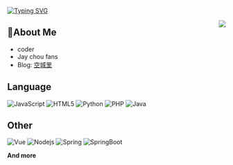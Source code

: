 [![Typing SVG](https://readme-typing-svg.demolab.com?font=Fira+Code&pause=1000&width=435&lines=Welcome+to+my+home+page+%F0%9F%98%86;Hello+coder%2CAre+you+okey+%F0%9F%92%93;Good+lucky+to+you+%F0%9F%8E%89)](https://git.io/typing-svg)

<img align="right" src="https://github-readme-stats.vercel.app/api?username=lzyAB&show_icons=true&icon_color=CE1D2D&text_color=718096&bg_color=ffffff&hide_title=true" />


## 👋About Me

- coder
- Jay chou fans
- Blog: [空城里](https://www.ilzya.com/)

## Language

![JavaScript](https://img.shields.io/badge/-JavaScript-3385ff?logo=javascript&logoColor=white)
![HTML5](https://img.shields.io/badge/-HTML5-ff9900?logo=html5&logoColor=white)
![Python](https://img.shields.io/badge/-Python-66ccff?logo=python&logoColor=white)
![PHP](https://img.shields.io/badge/-PHP-6666ff?logo=php&logoColor=white)
![Java](https://img.shields.io/badge/-Java-6666ff?logo=&logoColor=white)

## Other

![Vue](https://img.shields.io/badge/-Vue-00cc66?logo=vuedotjs&logoColor=white)
![Nodejs](https://img.shields.io/badge/-Nodejs-008040?logo=nodedotjs&logoColor=white)
![Spring](https://img.shields.io/badge/-Spring-80ffaa?logo=spring&logoColor=white)
![SpringBoot](https://img.shields.io/badge/-SpringBoot-80ffaa?logo=springboot&logoColor=white)

**And more**
